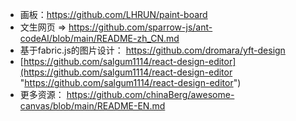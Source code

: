 - 画板：https://github.com/LHRUN/paint-board
- 文生网页 => https://github.com/sparrow-js/ant-codeAI/blob/main/README-zh_CN.md
- 基于fabric.js的图片设计： https://github.com/dromara/yft-design
- [https://github.com/salgum1114/react-design-editor](https://github.com/salgum1114/react-design-editor "https://github.com/salgum1114/react-design-editor")
- 更多资源： https://github.com/chinaBerg/awesome-canvas/blob/main/README-EN.md